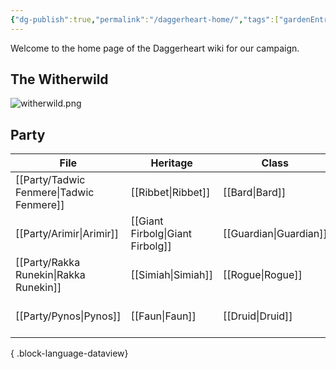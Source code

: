 ```yaml
---
{"dg-publish":true,"permalink":"/daggerheart-home/","tags":["gardenEntry"]}
---
```


Welcome to the home page of the Daggerheart wiki for our campaign.

## The Witherwild
![witherwild.png](/img/user/_assets/witherwild.png)

## Party
| File                                        | Heritage                         | Class                  | Subclass                                 |
| ------------------------------------------- | -------------------------------- | ---------------------- | ---------------------------------------- |
| [[Party/Tadwic Fenmere\|Tadwic Fenmere]] | [[Ribbet\|Ribbet]]               | [[Bard\|Bard]]         | [[Wordsmith\|Wordsmith]]                 |
| [[Party/Arimir\|Arimir]]                 | [[Giant Firbolg\|Giant Firbolg]] | [[Guardian\|Guardian]] | [[Sentinel\|Sentinel]]                   |
| [[Party/Rakka Runekin\|Rakka Runekin]]   | [[Simiah\|Simiah]]               | [[Rogue\|Rogue]]       | [[Nightwalker\|Nightwalker]]             |
| [[Party/Pynos\|Pynos]]                   | [[Faun\|Faun]]                   | [[Druid\|Druid]]       | [[Warden of Renewal\|Warden of Renewal]] |

{ .block-language-dataview}
